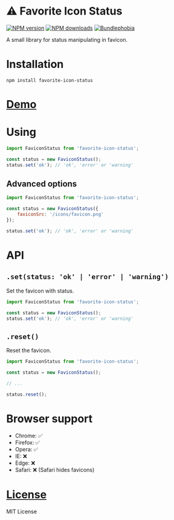 ⚠️ Favorite Icon Status
====================

[![NPM version](https://img.shields.io/npm/v/favorite-icon-status.svg?style=flat)](https://www.npmjs.com/package/favorite-icon-status)
[![NPM downloads](https://img.shields.io/npm/dm/favorite-icon-status.svg?style=flat)](https://www.npmjs.com/package/favorite-icon-status)
[![Bundlephobia](https://badgen.net/bundlephobia/minzip/favorite-icon-status)](https://bundlephobia.com/result?p=favorite-icon-status)

A small library for status manipulating in favicon.

# Installation
`npm install favorite-icon-status`

# [Demo](https://hcodes.github.io/favorite-icon/examples/status.html)

# Using
```js
import FaviconStatus from 'favorite-icon-status';

const status = new FaviconStatus();
status.set('ok'); // 'ok', 'error' or 'warning'
```

## Advanced options
```js
import FaviconStatus from 'favorite-icon-status';

const status = new FaviconStatus({
    faviconSrc: '/icons/favicon.png'
});

status.set('ok'); // 'ok', 'error' or 'warning'
```

# API

## `.set(status: 'ok' | 'error' | 'warning')`
Set the favicon with status.

```js
import FaviconStatus from 'favorite-icon-status';

const status = new FaviconStatus();
status.set('ok'); // 'ok', 'error' or 'warning'

```

## `.reset()`
Reset the favicon.

```js
import FaviconStatus from 'favorite-icon-status';

const status = new FaviconStatus();

// ...

status.reset();
```

# Browser support
- Chrome: ✅
- Firefox: ✅
- Opera: ✅
- IE: ❌
- Edge: ❌
- Safari: ❌ (Safari hides favicons)

# [License](./LICENSE)
MIT License
